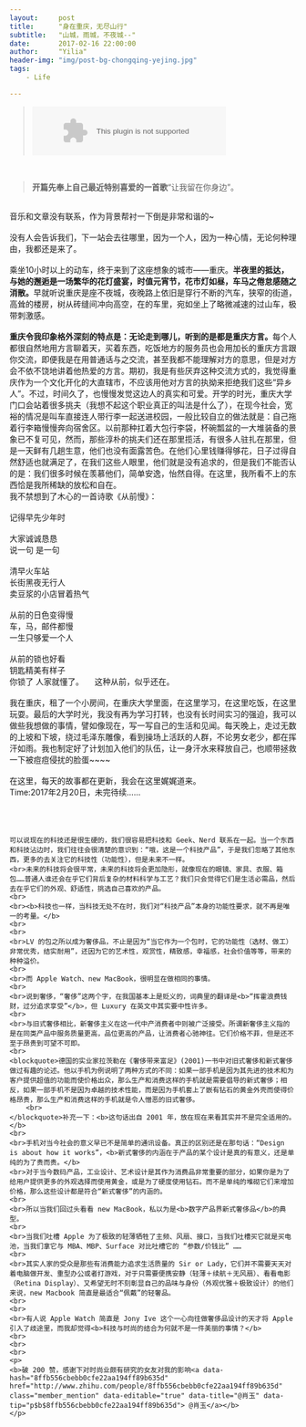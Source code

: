 ```yaml
---
layout:     post
title:      "身在重庆，无尽山行"
subtitle:   "山城，雨城，不夜城--"
date:       2017-02-16 22:00:00
author:     "Yilia"
header-img: "img/post-bg-chongqing-yejing.jpg"
tags:
    - Life

---
```


> <embed src="//music.163.com/style/swf/widget.swf?sid=451126768&type=2&auto=1&width=320&height=66" width="340" height="86"  allowNetworking="all"></embed>


<div>
    <blockquote><b>开篇先奉上自己最近特别喜爱的一首歌</b>“让我留在你身边”。</blockquote>
    <br>音乐和文章没有联系，作为背景帮衬一下倒是非常和谐的~
    <br>
    <br>没有人会告诉我们，下一站会去往哪里，因为一个人，因为一种心情，无论何种理由，我都还是来了。
    <br>
    <br>乘坐10小时以上的动车，终于来到了这座想象的城市——重庆。<b>半夜里的抵达，与她的邂逅是一场繁华的花灯盛宴，时值元宵节，花市灯如昼，车马之倦怠感随之消散。</b>早就听说重庆是座不夜城，夜晚路上依旧是穿行不断的汽车，狭窄的街道，高耸的楼房，树从砖缝间冲向高空，在的车里，宛如坐上了略微减速的过山车，极带刺激感。
    <br>
    <br><b>重庆令我印象格外深刻的特点是：无论走到哪儿，听到的是都是重庆方言。</b>每个人都很自然地用方言聊着天，买着东西，吃饭地方的服务员也会用加长的重庆方言跟你交流，即便我是在用普通话与之交流，甚至我都不能理解对方的意思，但是对方会不依不饶地讲着他热爱的方言。期初，我是有些厌弃这种交流方式的，我觉得重庆作为一个文化开化的大直辖市，不应该用他对方言的执拗来拒绝我们这些“异乡人”。不过，时间久了，也慢慢发觉这边人的真实和可爱。开学的时光，重庆大学门口会站着很多挑夫（我想不起这个职业真正的叫法是什么了），在现今社会，宽裕的情况是叫车直接连人带行李一起送进校园，一般比较自立的做法就是：自己拖着行李箱慢慢奔向宿舍区。以前那种扛着大包行李袋，杯碗瓢盆的一大堆装备的景象已不复可见，然而，那些淳朴的挑夫们还在那里揽活，有很多人驻扎在那里，但是一天鲜有几趟生意，他们也没有面露苦色。在他们心里钱赚得够花，日子过得自然舒适也就满足了，在我们这些人眼里，他们就是没有追求的，但是我们不能否认的是：我们很多时候在羡慕他们，简单安逸，怡然自得。在这里，我所看不上的东西恰是我所稀缺的放松和自在。
    <br>我不禁想到了木心的一首诗歌《从前慢》：
    <br>
    <br>记得早先少年时
    <br>
    <br>大家诚诚恳恳
    <br>说一句 是一句
    <br>
    <br>清早火车站
    <br>长街黑夜无行人
    <br>卖豆浆的小店冒着热气
    <br>
    <br>从前的日色变得慢
    <br>车，马，邮件都慢
    <br>一生只够爱一个人
    <br>
    <br>从前的锁也好看
    <br>钥匙精美有样子
    <br>你锁了 人家就懂了。              这种从前，似乎还在。
    <br>
    <br>我在重庆，租了一个小房间，在重庆大学里面，在这里学习，在这里吃饭，在这里玩耍。最后的大学时光，我没有再为学习打转，也没有长时间实习的强迫，我可以做些我想做的事情，譬如像现在，写一写自己的生活和见闻。每天晚上，走过无数的上坡和下坡，绕过毛泽东雕像，看到操场上活跃的人群，不论男女老少，都在挥汗如雨。我也制定好了计划加入他们的队伍，让一身汗水来释放自己，也顺带拯救一下被痘痘侵扰的脸蛋~~~~
    <br>
    <br>在这里，每天的故事都在更新，我会在这里娓娓道来。                   
    <br>Time:2017年2月20日，未完待续……
    <br>
    <br>
    <br>
    <br>
    
    可以说现在的科技还是很生硬的，我们很容易把科技和 Geek、Nerd 联系在一起。当一个东西和科技沾边时，我们往往会很清楚的意识到：“哦，这是一个科技产品”，于是我们忽略了其他东西，更多的去关注它的科技性（功能性），但是未来不一样。
    <br>未来的科技将会很平常，未来的科技将会更加隐形，就像现在的眼镜、家具、衣服、箱包……普通人谁还会在乎它们背后复杂的材料科学与工艺？我们只会觉得它们是生活必需品，然后去在乎它们的外观、舒适性，挑选自己喜欢的产品。
    <br>
    <br><b>科技也一样，当科技无处不在时，我们对“科技产品”本身的功能性要求，就不再是唯一的考量。</b>
    <br>
    <br>
    <br>LV 的包之所以成为奢侈品，不止是因为“当它作为一个包时，它的功能性（选材、做工）非常优秀，结实耐用”，还因为它的艺术性，观赏性，精致感，幸福感，社会价值等等，带来的种种溢价。
    <br>
    <br>而 Apple Watch、new MacBook，很明显在做相同的事情。
    <br>
    <br>说到奢侈，“奢侈”这两个字，在我国基本上是贬义的，词典里的翻译是<b>“挥霍浪费钱财，过分追求享受”</b>，但 Luxury 在英文中其实要中性许多。
    <br>
    <br>与旧式奢侈相比，新奢侈主义在这一代中产消费者中则被广泛接受。所谓新奢侈主义指的是在同类产品中服务质量更高，品位更高的产品，让消费者心驰神往。它们价格不菲，但是还不至于昂贵到可望不可即。
    <br>
    <blockquote>德国的实业家拉茨勒在《奢侈带来富足》(2001)一书中对旧式奢侈和新式奢侈做过有趣的论述。他以手机为例说明了两种方式的不同：如果一部手机是因为其先进的技术和为客户提供超值的功能而使价格出众，那么生产和消费这样的手机就是需要倡导的新式奢侈；相反，如果一部手机不是因为卓越的技术性能，而是因为手机套上了嵌有钻石的黄金外壳而使得价格昂贵，那么生产和消费这样的手机就是令人憎恶的旧式奢侈。
        <br>
    </blockquote>补充一下：<b>这句话出自 2001 年，放在现在来看其实并不是完全适用的。</b>
    <br>
    <br>手机对当今社会的意义早已不是简单的通讯设备。真正的区别还是在那句话：“Design is about how it works”，<b>新式奢侈的内涵在于产品的某个设计是真的有意义，还是单纯的为了贵而贵。</b>
    <br>对于当今数码产品，工业设计、艺术设计是其作为消费品非常重要的部分，如果你是为了给用户提供更多的外观选择而使用黄金，或是为了硬度使用钻石。而不是单纯的堆砌它们来增加价格，那么这些设计都是符合“新式奢侈”的内涵的。
    <br>
    <br>所以当我们回过头看看 new MacBook，私以为是<b>数字产品界新式奢侈品</b>的典型。
    <br>
    <br>当我们吐槽 Apple 为了极致的轻薄牺牲了主频、风扇、接口，当我们吐槽买它就是买电池，当我们拿它与 MBA、MBP、Surface 对比吐槽它的 “参数/价钱比” ……
    <br>
    <br>其实人家的受众是那些有消费能力追求生活质量的 Sir or Lady，它们并不需要天天对着电脑做开发、重型办公或者打游戏，对于只需要便携安静（轻薄＋续航＋无风扇）、看看电影（Retina Display）、又希望无时不刻彰显自己的品味与身份（外观优雅＋极致设计）的他们来说，new Macbook 简直是最适合“佩戴”的轻奢品。
    <br>
    <br>
    <br>有人说 Apple Watch 简直是 Jony Ive 这个一心向往做奢侈品设计的天才将 Apple 引入了歧途里，而我却觉得<b>科技与时尚的结合为何就不是一件美丽的事情？</b>
    <br>
    <br>
    <br>
    <p>
    <b>破 200 赞，感谢下对时尚业颇有研究的女友对我的影响<a data-hash="8ffb556cbebb0cfe22aa194ff89b635d" href="http://www.zhihu.com/people/8ffb556cbebb0cfe22aa194ff89b635d" class="member_mention" data-editable="true" data-title="@肖玉" data-tip="p$b$8ffb556cbebb0cfe22aa194ff89b635d"> @肖玉</a></b>
    </p>
</div>




